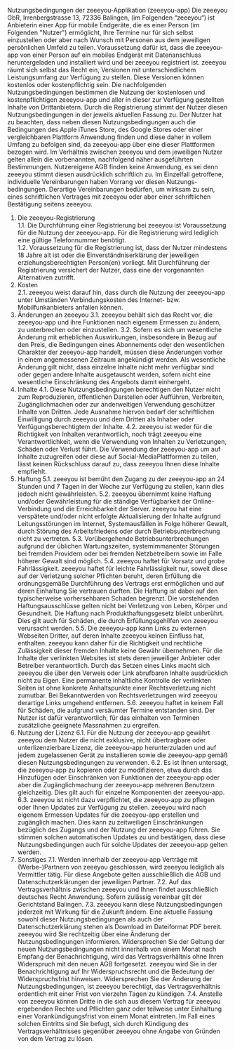 Nutzungsbedingungen der zeeeyou-Applikation (zeeeyou-app)
Die zeeeyou GbR, Irrenbergstrasse 13, 72336 Balingen, (im Folgenden “zeeeyou“) ist Anbieterin einer App für mobile Endgeräte, die es einer Person (im Folgenden "Nutzer") ermöglicht, Ihre Termine nur für sich selbst einzustellen oder aber nach Wunsch mit Personen aus dem jeweiligen persönlichen Umfeld zu teilen. Voraussetzung dafür ist, dass die zeeeyou-app von einer Person auf ein mobiles Endgerät mit Datenanschluss heruntergeladen und installiert wird und bei zeeeyou registriert ist. 
zeeeyou räumt sich selbst das Recht ein, Versionen mit unterschiedlichem Leistungsumfang zur Verfügung zu stellen. Diese Versionen können kostenlos oder kostenpflichtig sein. 
Die nachfolgenden Nutzungsbedingungen bestimmen die Nutzung der kostenlosen und kostenpflichtigen zeeeyou-app und aller in dieser zur Verfügung gestellten Inhalte von Drittanbietern. Durch die Registrierung stimmt der Nutzer diesen Nutzungsbedingungen in der jeweils aktuellen Fassung zu. 
Der Nutzer hat zu beachten, dass neben diesen Nutzungsbedingungen auch die Bedingungen des Apple iTunes Store, des Google Stores oder einer vergleichbaren Plattform Anwendung finden und diese daher in vollem Umfang zu befolgen sind, da zeeeyou-app über eine dieser Plattformen bezogen wird. 
Im Verhältnis zwischen zeeeyou und dem jeweiligen Nutzer gelten allein die vorbenannten, nachfolgend näher ausgeführten Bestimmungen. Nutzereigene AGB finden keine Anwendung, es sei denn zeeeyou stimmt diesen ausdrücklich schriftlich zu.
Im Einzelfall getroffene, individuelle Vereinbarungen haben Vorrang vor diesen Nutzungs-bedingungen. Derartige Vereinbarungen bedürfen, um wirksam zu sein, eines schriftlichen Vertrages mit zeeeyou oder aber einer schriftlichen Bestätigung seitens zeeeyou. 

1.	Die zeeeyou-Registrierung  
1.1. 	Die Durchführung einer Registrierung bei zeeeyou ist Voraussetzung für die Nutzung der zeeeyou-app. Für die Registrierung wird lediglich eine gültige Telefonnummer benötigt.  
1.2. 	Voraussetzung für die Registrierung ist, dass der Nutzer mindestens 18 Jahre alt ist oder die Einverständniserklärung der jeweiligen erziehungsberechtigten Person(en) vorliegt. Mit Durchführung der Registrierung versichert der Nutzer, dass eine der vorgenannten Alternativen zutrifft. 
2.	Kosten  
2.1.	 zeeeyou weist darauf hin, dass durch die Nutzung der zeeeyou-app unter Umständen Verbindungskosten des Internet- bzw. Mobilfunkanbieters anfallen können. 
3.	Änderungen an zeeeyou
3.1.    zeeeyou behält sich das Recht vor, die zeeeyou-app und ihre Funktionen nach eigenem Ermessen zu ändern, zu unterbrechen oder einzustellen. 
3.2. Sofern es sich um wesentliche Änderung mit erheblichen Auswirkungen, insbesondere in Bezug auf den Preis, die Bedingungen eines Abonnements oder den wesentlichen Charakter der zeeeyou-app handelt, müssen diese Änderungen vorher in einem angemessenen Zeitraum angekündigt werden. Als wesentliche Änderung gilt nicht, dass einzelne Inhalte nicht mehr verfügbar sind oder gegen andere Inhalte ausgetauscht werden, sofern nicht eine wesentliche Einschränkung des Angebots damit einhergeht. 
4.	Inhalte
4.1. Diese Nutzungsbedingungen berechtigen den Nutzer nicht zum Reproduzieren, öffentlichen Darstellen oder Aufführen, Verbreiten, Zugänglichmachen oder zur anderweitigen Verwendung geschützer Inhalte von Dritten. Jede Ausnahme hiervon bedarf der schriftlichen Einwilligung durch zeeeyou und dem Dritten als Inhaber oder Verfügungsberechtigtem der Inhalte. 
4.2. zeeeyou ist weder für die Richtigkeit von Inhalten verantwortlich, noch trägt zeeeyou eine Verantwortlichkeit, wenn die Verwendung von Inhalten zu Verletzungen, Schäden oder Verlust führt. Die Verwendung der zeeeyou-app um auf Inhalte zuzugreifen oder diese auf Social-MediaPlattformen zu teilen, lässt keinen Rückschluss darauf zu, dass zeeeyou Ihnen diese Inhalte empfiehlt. 
5.	Haftung
5.1. zeeeyou ist bemüht den Zugang zu der zeeeyou-app an 24 Stunden und 7 Tagen in der Woche zur Verfügung zu stellen, kann dies jedoch nicht gewährleisten. 
5.2. zeeeyou übernimmt keine Haftung und/oder Gewährleistung für die ständige Verfügbarkeit der Online-Verbindung und die Erreichbarkeit der Server. zeeeyou hat eine verspätete und/oder nicht erfolgte Aktualisierung der Inhalte aufgrund Leitungsstörungen im Internet, Systemausfällen in Folge höherer Gewalt, durch Störung des Arbeitsfriedens oder durch Betriebsunterbrechung nicht zu vertreten. 
5.3. Vorübergehende Betriebsunterbrechungen aufgrund der üblichen Wartungszeiten, systemimmanenter Störungen bei fremden Providern oder bei fremden Netzbetreibern sowie im Falle höherer Gewalt sind möglich. 
5.4. zeeeyou haftet für Vorsatz und grobe Fahrlässigkeit. zeeeyou haftet für leichte Fahrlässigkeit nur, soweit diese auf der Verletzung solcher Pflichten beruht, deren Erfüllung die ordnungsgemäße Durchführung des Vertrags erst ermöglichen und auf deren Einhaltung Sie vertrauen durften. Die Haftung ist dabei auf den typischerweise vorhersehbaren Schaden begrenzt. Die vorstehenden Haftungsausschlüsse gelten nicht bei Verletzung von Leben, Körper und Gesundheit. Die Haftung nach Produkthaftungsgesetz bleibt unberührt. Dies gilt auch für Schäden, die durch Erfüllungsgehilfen von zeeeyou verursacht werden. 
5.5. Die zeeeyou-app kann Links zu externen Webseiten Dritter, auf deren Inhalte zeeeyou keinen Einfluss hat, enthalten. zeeeyou kann daher für die Richtigkeit und rechtliche Zulässigkeit dieser fremden Inhalte keine Gewähr übernehmen. Für die Inhalte der verlinkten Websites ist stets deren jeweiliger Anbieter oder Betreiber verantwortlich. Durch das Setzen eines Links macht sich zeeeyou die über den Verweis oder Link abrufbaren Inhalte ausdrücklich nicht zu Eigen. Eine permanente inhaltliche Kontrolle der verlinkten Seiten ist ohne konkrete Anhaltspunkte einer Rechtsverletzung nicht zumutbar. Bei Bekanntwerden von Rechtsverletzungen wird zeeeyou derartige Links umgehend entfernen. 
5.6. zeeeyou haftet in keinem Fall für Schäden, die aufgrund versäumter Termine entstanden sind. Der Nutzer ist dafür verantwortlich, für das einhalten von Terminen zusätzliche geeignete Massnahmen zu ergreifen.
6.	Nutzung der Lizenz
6.1. Für die Nutzung der zeeeyou-app gewährt zeeeyou dem Nutzer die nicht exklusive, nicht übertragbare oder unterlizenzierbare Lizenz, die zeeeyou-app herunterzuladen und auf jedem zugelassenen Gerät zu installieren sowie die zeeeyou-app gemäß diesen Nutzungsbedingungen zu verwenden. 
6.2. Es ist Ihnen untersagt, die zeeeyou-app zu kopieren oder zu modifizieren, etwa durch das Hinzufügen oder Einschränken von Funktionen der zeeeyou-app oder aber die Zugänglichmachung der zeeeyou-app mehreren Benutzern gleichzeitig. Dies gilt auch für einzelne Komponenten der zeeeyou-app. 
6.3. zeeeyou ist nicht dazu verpflichtet, die zeeeyou-app zu pflegen oder Ihnen Updates zur Verfügung zu stellen. zeeeyou wird nach eigenem Ermessen Updates für die zeeeyou-app erstellen und zugänglich machen. Dies kann zu zeitweiligen Einschränkungen bezüglich des Zugangs und der Nutzung der zeeeyou-app führen. Sie stimmen solchen automatischen Updates zu und bestätigen, dass diese Nutzungsbedingungen auch für solche Updates der zeeeyou-app gelten werden. 
7.	Sonstiges
7.1. Werden innerhalb der zeeeyou-app Verträge mit (Werbe-)Partnern von zeeeyou geschlossen, wird zeeeyou lediglich als Vermittler tätig. Für diese Angebote gelten ausschließlich die AGB und Datenschutzerklärungen der jeweiligen Partner. 
7.2. Auf das Vertragsverhältnis zwischen zeeeyou und Ihnen findet ausschließlich deutsches Recht Anwendung. Sofern zulässig vereinbar gilt der Gerichtstand Balingen. 
7.3. zeeeyou kann diese Nutzungsbedingungen jederzeit mit Wirkung für die Zukunft ändern. Eine aktuelle Fassung sowohl dieser Nutzungsbedingungen als auch der Datenschutzerklärung stehen als Download im Dateiformat PDF bereit. zeeeyou wird Sie rechtzeitig über eine Änderung der Nutzungsbedingungen informieren. Widersprechen Sie der Geltung der neuen Nutzungsbedingungen nicht innerhalb von einem Monat nach Empfang der Benachrichtigung, wird das Vertragsverhältnis ohne Ihren Widerspruch mit den neuen AGB fortgesetzt. zeeeyou wird Sie in der Benachrichtigung auf Ihr Widerspruchsrecht und die Bedeutung der Widerspruchsfrist hinweisen. Widersprechen Sie der Änderung der Nutzungsbedingungen, ist zeeeyou berechtigt, das Vertragsverhältnis ordentlich mit einer Frist von vierzehn Tagen zu kündigen. 
7.4. Anstelle von zeeeyou können Dritte in die sich aus diesem Vertrag für zeeeyou ergebenden Rechte und Pflichten ganz oder teilweise unter Einhaltung einer Vorankündigungsfrist von einem Monat eintreten. Im Fall eines solchen Eintritts sind Sie befugt, sich durch Kündigung des Vertragsverhältnisses gegenüber zeeeyou ohne Angabe von Gründen von dem Vertrag zu lösen. 
